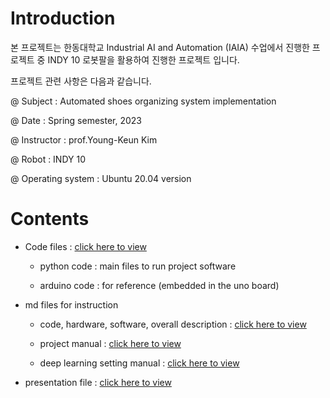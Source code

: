 # Introduction

본 프로젝트는 한동대학교 Industrial AI and Automation (IAIA) 수업에서 진행한 프로젝트 중 INDY 10 로봇팔을 활용하여 진행한 프로젝트 입니다.



프로젝트 관련 사항은 다음과 같습니다.

@ Subject : Automated shoes organizing system implementation

@ Date : Spring semester, 2023

@ Instructor : prof.Young-Keun Kim

@ Robot : INDY 10

@ Operating system : Ubuntu 20.04 version



# Contents

* Code files : [click here to view](https://github.com/HanMinung/Robotarm_Automation/tree/main/source)

  

  * python code : main files to run project software

    

  * arduino code : for reference (embedded in the uno board)

    

* md files for instruction

  

  * code, hardware, software, overall description : [click here to view](https://github.com/HanMinung/Robotarm_Automation/blob/main/md%20files/project%20description.md)

    

  * project manual : [click here to view](https://github.com/HanMinung/Robotarm_Automation/blob/main/md%20files/project%20manual.md)

    

  * deep learning setting manual : [click here to view](https://github.com/HanMinung/Robotarm_Automation/blob/main/md%20files/project%20deep%20learning%20manual.md)



* presentation file : [click here to view](https://github.com/HanMinung/Robotarm_Automation/blob/main/presentation%20file/IAIA_project%232_shoebotTEAM.pptx)
